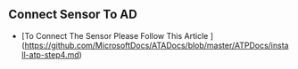 <properties
	pageTitle="How to connect the sensor to Ad"
	description="Sensor connect"
	infoBubbleText="sensor connect"
	service="microsoft-aatp"
	resource="aatp"
	authors="digeler"
	ms.author="digeler"
	displayOrder="1"
	selfHelpType="generic"
	supportTopicIds=""
	resourceTags=""
	productPesIds=""
	cloudEnvironments="Public, Blackforest, Fairfax, Mooncake"
	articleId="Configuring connectivity to Active Directory"
	ownershipId="AAtp"
/>


## **Connect Sensor To AD**



* [To Connect The Sensor Please Follow This Article ] (https://github.com/MicrosoftDocs/ATADocs/blob/master/ATPDocs/install-atp-step4.md)

